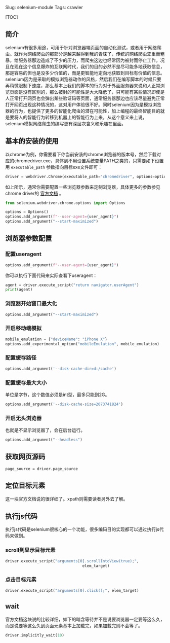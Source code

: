 Slug: selenium-module
Tags:  crawler

[TOC]

## 简介

selenium有很多用途，可用于针对浏览器端页面的自动化测试，或者用于网络爬虫。就作为网络爬虫的那部分是越来越得到我的青睐了，传统的网络爬虫笨重而粗暴，给服务器那边造成了不少的压力，而爬虫这边也经常因为被封而停止工作，况且在现在这个信息爆炸的互联网时代，我们的目的必然不是尽可能多地获取信息，那是容易的但也是没多少价值的，而是更智能地定向地获取到目标有价值的信息。selenium因为是采取的模拟浏览器动作的风格，然后我们在编写脚本的时候只要再稍微限制下速度，那么基本上我们的脚本的行为对于外面服务器来说和人正常浏览页面是没有区别的，那么被封的可能性是大大降低了，只可能有某些情况即使是人正常打开网页也会弹出某些验证码等页面，通常服务器那边也应该尽量避免正常打开网页出现这种情况的，这对用户体验很不好。同时selenium因为是模拟浏览器的行为，也提供了更多的智能化爬虫的潜在可能性，加上编程的最终智能目的就是要将人的智能行为转移到机器上的智能行为上来，从这个意义来上说，selenium模拟网络爬虫的编写更有深层次含义和乐趣在里面。

## 基本的安装的使用

以chrome为例，你需要看下你当前安装的chrome浏览器的版本号，然后下载对应的chromedriver.exe，具体到不用设置系统变量PATH之类的，只需要如下设置用 `executable_path` 参数指向目标exe文件即可：

```python
driver = webdriver.Chrome(executable_path="chromedriver", options=options)
```

如上所示，通常你需要配置一些浏览器参数来定制浏览器，具体更多的参数参见chrome driver的 [官方文档](https://sites.google.com/a/chromium.org/chromedriver) 。

```python
from selenium.webdriver.chrome.options import Options

options = Options()
options.add_argument(f"--user-agent={user_agent}")
options.add_argument("--start-maximized")
```



## 浏览器参数配置

### 配置useragent

```python
options.add_argument(f"--user-agent={user_agent}")
```

你可以执行下面代码来实际查看下useragent：

```python
agent = driver.execute_script("return navigator.userAgent")
print(agent)
```

### 浏览器开始窗口最大化

```python
options.add_argument("--start-maximized")
```



### 开启移动端模拟

```python
mobile_emulation = {"deviceName": "iPhone X"}
options.add_experimental_option("mobileEmulation", mobile_emulation)
```

### 配置缓存路径

```python
options.add_argument('--disk-cache-dir=d:/cache')
```

### 配置缓存最大大小

单位是字节，这个数值必须是int型，最多只能到2G。

```python
options.add_argument('--disk-cache-size=2073741824')
```

### 开启无头浏览器

也就是不显示浏览器了，会在后台运行。

```python
options.add_argument("--headless")
```



## 获取网页源码

```
page_source = driver.page_source
```



## 定位目标元素

这一块官方文档说的很详细了。xpath则需要读者另外去了解。

## 执行js代码

执行js代码是selenium很核心的一个功能，很多编码目的实现都可以通过执行js代码来做到。

### scroll到显示目标元素

```python
driver.execute_script("arguments[0].scrollIntoView(true);",
                                  elem_target)
```

### 点击目标元素

```python
driver.execute_script("arguments[0].click();", elem_target)
```



## wait

官方文档这块说的比较详细，如下的暗含等待并不是说要浏览器一定要等这么久，而是说要等这么久到页面元素基本上加载完，如果加载完则不会等了。

```python
driver.implicitly_wait(10)
```



